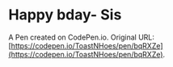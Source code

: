 # Happy bday- Sis 

A Pen created on CodePen.io. Original URL: [https://codepen.io/ToastNHoes/pen/bqRXZe](https://codepen.io/ToastNHoes/pen/bqRXZe).

